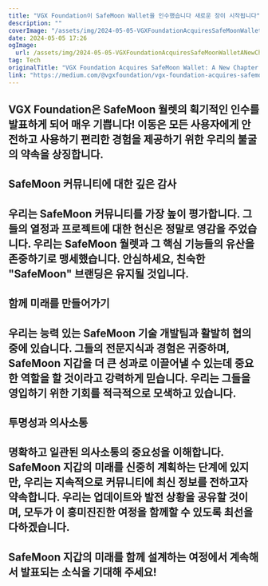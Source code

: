 ```yaml
---
title: "VGX Foundation이 SafeMoon Wallet을 인수했습니다 새로운 장이 시작됩니다"
description: ""
coverImage: "/assets/img/2024-05-05-VGXFoundationAcquiresSafeMoonWalletANewChapterBegins_0.png"
date: 2024-05-05 17:26
ogImage: 
  url: /assets/img/2024-05-05-VGXFoundationAcquiresSafeMoonWalletANewChapterBegins_0.png
tag: Tech
originalTitle: "VGX Foundation Acquires SafeMoon Wallet: A New Chapter Begins"
link: "https://medium.com/@vgxfoundation/vgx-foundation-acquires-safemoon-wallet-a-new-chapter-begins-01cb2dc90fbd"
---
```



## VGX Foundation은 SafeMoon 월렛의 획기적인 인수를 발표하게 되어 매우 기쁩니다! 이동은 모든 사용자에게 안전하고 사용하기 편리한 경험을 제공하기 위한 우리의 불굴의 약속을 상징합니다.

## SafeMoon 커뮤니티에 대한 깊은 감사

## 우리는 SafeMoon 커뮤니티를 가장 높이 평가합니다. 그들의 열정과 프로젝트에 대한 헌신은 정말로 영감을 주었습니다. 우리는 SafeMoon 월렛과 그 핵심 기능들의 유산을 존중하기로 맹세했습니다. 안심하세요, 친숙한 "SafeMoon" 브랜딩은 유지될 것입니다.

## 함께 미래를 만들어가기



## 우리는 능력 있는 SafeMoon 기술 개발팀과 활발히 협의 중에 있습니다. 그들의 전문지식과 경험은 귀중하며, SafeMoon 지갑을 더 큰 성과로 이끌어낼 수 있는데 중요한 역할을 할 것이라고 강력하게 믿습니다. 우리는 그들을 영입하기 위한 기회를 적극적으로 모색하고 있습니다.

## 투명성과 의사소통

## 명확하고 일관된 의사소통의 중요성을 이해합니다. SafeMoon 지갑의 미래를 신중히 계획하는 단계에 있지만, 우리는 지속적으로 커뮤니티에 최신 정보를 전하고자 약속합니다. 우리는 업데이트와 발전 상황을 공유할 것이며, 모두가 이 흥미진진한 여정을 함께할 수 있도록 최선을 다하겠습니다.

## SafeMoon 지갑의 미래를 함께 설계하는 여정에서 계속해서 발표되는 소식을 기대해 주세요!